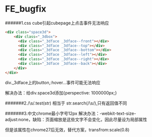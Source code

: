 # FE_bugfix
######1.css cube引起cubepage上点击事件无法响应
```html
<div class="space3d">
    <div class="_3dbox">
      <div class="_3dface _3dface--front"></div>
      <div class="_3dface _3dface--top"></div>
      <div class="_3dface _3dface--bottom"></div>
      <div class="_3dface _3dface--left"></div>
      <div class="_3dface _3dface--right"></div>
      <div class="_3dface _3dface--back"></div>
    </div>
</div>
```
div._3dface上的button,:hover...事件可能无法响应

解决办法：给div.space3d添加{perspective: 1000000px;}

#######2./\s/.test(str) 相当于 str.search(/\s/),只有返回值不同

#######3.中文chrome最小字号12px
解决办法：-webkit-text-size-adjust:none，缺陷：页面缩放是这些文字不会变化，因此尽量设为局部属性

但是该属性在chrome27后无效，替代方案，transfrom:scale(0.8)
